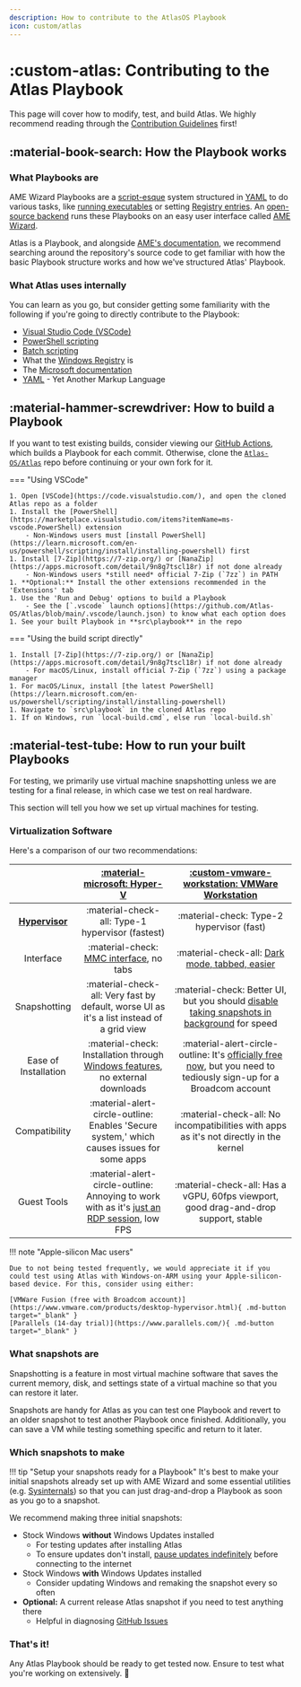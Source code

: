 ```yaml
---
description: How to contribute to the AtlasOS Playbook
icon: custom/atlas
---
```


# :custom-atlas: Contributing to the Atlas Playbook

This page will cover how to modify, test, and build Atlas. We highly recommend reading through the [Contribution Guidelines](contribution-guidelines.md) first!

## :material-book-search: How the Playbook works

### What Playbooks are

AME Wizard Playbooks are a [script-esque](https://en.wikipedia.org/wiki/Scripting_language) system structured in [YAML](https://gettaurus.org/docs/YAMLTutorial/) to do various tasks, like [running executables](https://docs.ameliorated.io/developers/actions/Run.html) or setting [Registry entries](https://docs.ameliorated.io/developers/actions/RegistryValue.html). An [open-source backend](https://github.com/Ameliorated-LLC/trusted-uninstaller-cli) runs these Playbooks on an easy user interface called [AME Wizard](https://ameliorated.io/).

Atlas is a Playbook, and alongside [AME's documentation](https://docs.ameliorated.io/developers.html), we recommend searching around the repository's source code to get familiar with how the basic Playbook structure works and how we've structured Atlas' Playbook.

### What Atlas uses internally

You can learn as you go, but consider getting some familiarity with the following if you're going to directly contribute to the Playbook:

- [Visual Studio Code (VSCode)](https://code.visualstudio.com/learn)
- [PowerShell scripting](https://learn.microsoft.com/en-us/powershell/scripting/learn/ps101/01-getting-started)
- [Batch scripting](https://ss64.com/nt/syntax.html)
- What the [Windows Registry](https://en.wikipedia.org/wiki/Windows_Registry) is
- The [Microsoft documentation](https://learn.microsoft.com/windows/resources/)
- [YAML](https://gettaurus.org/docs/YAMLTutorial/) - Yet Another Markup Language


## :material-hammer-screwdriver: How to build a Playbook

If you want to test existing builds, consider viewing our [GitHub Actions](https://github.com/Atlas-OS/Atlas/actions/workflows/apbx.yaml), which builds a Playbook for each commit. Otherwise, clone the [`Atlas-OS/Atlas`](https://github.com/Atlas-OS/Atlas) repo before continuing or your own fork for it.

=== "Using VSCode"

    1. Open [VSCode](https://code.visualstudio.com/), and open the cloned Atlas repo as a folder
    1. Install the [PowerShell](https://marketplace.visualstudio.com/items?itemName=ms-vscode.PowerShell) extension
        - Non-Windows users must [install PowerShell](https://learn.microsoft.com/en-us/powershell/scripting/install/installing-powershell) first
    1. Install [7-Zip](https://7-zip.org/) or [NanaZip](https://apps.microsoft.com/detail/9n8g7tscl18r) if not done already
        - Non-Windows users *still need* official 7-Zip (`7zz`) in PATH
    1. **Optional:** Install the other extensions recommended in the 'Extensions' tab
    1. Use the 'Run and Debug' options to build a Playbook
        - See the [`.vscode` launch options](https://github.com/Atlas-OS/Atlas/blob/main/.vscode/launch.json) to know what each option does
    1. See your built Playbook in **src\playbook** in the repo

=== "Using the build script directly"

    1. Install [7-Zip](https://7-zip.org/) or [NanaZip](https://apps.microsoft.com/detail/9n8g7tscl18r) if not done already
        - For macOS/Linux, install official 7-Zip (`7zz`) using a package manager
    1. For macOS/Linux, install [the latest PowerShell](https://learn.microsoft.com/en-us/powershell/scripting/install/installing-powershell)
    1. Navigate to `src\playbook` in the cloned Atlas repo
    1. If on Windows, run `local-build.cmd`, else run `local-build.sh`

## :material-test-tube: How to run your built Playbooks

For testing, we primarily use virtual machine snapshotting unless we are testing for a final release, in which case we test on real hardware.

This section will tell you how we set up virtual machines for testing.

### Virtualization Software

Here's a comparison of our two recommendations:

|                                                                           |                                      [:material-microsoft: Hyper-V](https://learn.microsoft.com/virtualization/hyper-v-on-windows/quick-start/enable-hyper-v)                                      |                                                             [:custom-vmware-workstation: VMWare Workstation](https://www.vmware.com/products/desktop-hypervisor.html)                                                              |
| :-----------------------------------------------------------------------: | :------------------------------------------------------------------------------------------------------------------------------------------------------------------------------------------------: | :--------------------------------------------------------------------------------------------------------------------------------------------------------------------------------------------------------------------------------: |
| **[Hypervisor](https://en.wikipedia.org/wiki/Hypervisor#Classification)** |                                                                          :material-check-all: Type-1 hypervisor (fastest)                                                                          |                                                                                             :material-check: Type-2 hypervisor (fast)                                                                                              |
|                                 Interface                                 |                                                           :material-check: [MMC interface](../assets/images/hyperv-manager.png), no tabs                                                           |                                                                     :material-check-all: [Dark mode, tabbed, easier](../assets/images/vmware-workstation.png)                                                                      |
|                               Snapshotting                                |                                                     :material-check-all: Very fast by default, worse UI as it's a list instead of a grid view                                                      |     :material-check: Better UI, but you should [disable taking snapshots in background](https://docs.vmware.com/en/VMware-Workstation-Pro/17/com.vmware.ws.using.doc/GUID-AB7628AA-16CD-4380-AF52-C1716A1EEE10.html) for speed     |
|                           Ease of Installation                            |          :material-check: Installation through [Windows features](https://learn.microsoft.com/en-us/virtualization/hyper-v-on-windows/quick-start/enable-hyper-v), no external downloads           | :material-alert-circle-outline: It's [officially free now](https://blogs.vmware.com/workstation/2024/05/vmware-workstation-pro-now-available-free-for-personal-use.html), but you need to tediously sign-up for a Broadcom account |
|                               Compatibility                               |                                                     :material-alert-circle-outline: Enables 'Secure system,' which causes issues for some apps                                                     |                                                                       :material-check-all: No incompatibilities with apps as it's not directly in the kernel                                                                       |
|                                Guest Tools                                | :material-alert-circle-outline: Annoying to work with as it's [just an RDP session](https://learn.microsoft.com/en-us/virtualization/hyper-v-on-windows/user-guide/enhanced-session-mode), low FPS |                                                                        :material-check-all: Has a vGPU, 60fps viewport, good drag-and-drop support, stable                                                                         |

!!! note "Apple-silicon Mac users"

    Due to not being tested frequently, we would appreciate it if you could test using Atlas with Windows-on-ARM using your Apple-silicon-based device. For this, consider using either:
    
    [VMWare Fusion (free with Broadcom account)](https://www.vmware.com/products/desktop-hypervisor.html){ .md-button target="_blank" }
    [Parallels (14-day trial)](https://www.parallels.com/){ .md-button target="_blank" }

### What snapshots are

Snapshotting is a feature in most virtual machine software that saves the current memory, disk, and settings state of a virtual machine so that you can restore it later.

Snapshots are handy for Atlas as you can test one Playbook and revert to an older snapshot to test another Playbook once finished.
Additionally, you can save a VM while testing something specific and return to it later.

### Which snapshots to make

!!! tip "Setup your snapshots ready for a Playbook"
    It's best to make your initial snapshots already set up with AME Wizard and some essential utilities (e.g. [Sysinternals](https://learn.microsoft.com/sysinternals/)) so that you can just drag-and-drop a Playbook as soon as you go to a snapshot.

We recommend making three initial snapshots:

- Stock Windows **without** Windows Updates installed
    - For testing updates after installing Atlas
    - To ensure updates don't install, [pause updates indefinitely](../assets/other/pause-updates.reg) before connecting to the internet
- Stock Windows **with** Windows Updates installed
    - Consider updating Windows and remaking the snapshot every so often
- **Optional:** A current release Atlas snapshot if you need to test anything there
    - Helpful in diagnosing [GitHub Issues](https://github.com/Atlas-OS/Atlas/issues)

### That's it!

Any Atlas Playbook should be ready to get tested now. Ensure to test what you're working on extensively. :partying_face: